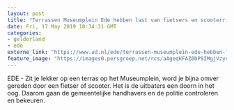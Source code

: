 ```yaml
---
layout: post
title: "Terrassen Museumplein Ede hebben last van fietsers en scooterrijders"
date: Fri, 17 May 2019 10:34:31 GMT
categories: 
- gelderland 
- ede 
externe_link: "https://www.ad.nl/ede/terrassen-museumplein-ede-hebben-last-van-fietsers-en-scooterrijders~ab81f5d1/"
feature_image: "https://images0.persgroep.net/rcs/aAgeqKFAZ0bP9IMgjVzys1xs-KE/diocontent/101625899/_fitwidth/400/?appId=21791a8992982cd8da851550a453bd7f&quality=0.7"
---
```


EDE - Zit je lekker op een terras op het Museumplein, word je bijna omver gereden door een fietser of scooter. Het is de uitbaters een doorn in het oog. Daarom gaan de gemeentelijke handhavers en de politie controleren en bekeuren.
